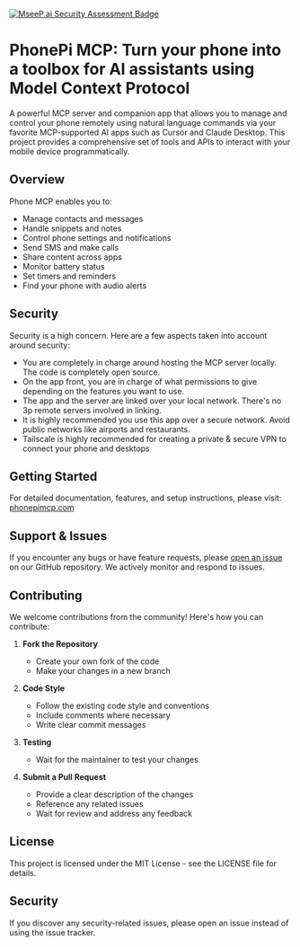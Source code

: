 [![MseeP.ai Security Assessment Badge](https://mseep.net/pr/priyankark-phonepi-mcp-badge.png)](https://mseep.ai/app/priyankark-phonepi-mcp)

# PhonePi MCP: Turn your phone into a toolbox for AI assistants using Model Context Protocol

A powerful MCP server and companion app that allows you to manage and control your phone remotely using natural language commands via your favorite MCP-supported AI apps such as Cursor and Claude Desktop. This project provides a comprehensive set of tools and APIs to interact with your mobile device programmatically.

## Overview

Phone MCP enables you to:
- Manage contacts and messages
- Handle snippets and notes
- Control phone settings and notifications
- Send SMS and make calls
- Share content across apps
- Monitor battery status
- Set timers and reminders
- Find your phone with audio alerts

## Security
Security is a high concern. Here are a few aspects taken into account around security:
- You are completely in charge around hosting the MCP server locally. The code is completely open source.
- On the app front, you are in charge of what permissions to give depending on the features you want to use.
- The app and the server are linked over your local network. There's no 3p remote servers involved in linking.
- It is highly recommended you use this app over a secure network. Avoid public networks like airports and restaurants.
- Tailscale is highly recommended for creating a private & secure VPN to connect your phone and desktops

## Getting Started

For detailed documentation, features, and setup instructions, please visit:
[phonepimcp.com](https://phonepimcp.com)

## Support & Issues

If you encounter any bugs or have feature requests, please [open an issue](https://github.com/yourusername/phone-mcp/issues) on our GitHub repository. We actively monitor and respond to issues.

## Contributing

We welcome contributions from the community! Here's how you can contribute:

1. **Fork the Repository**
   - Create your own fork of the code
   - Make your changes in a new branch

2. **Code Style**
   - Follow the existing code style and conventions
   - Include comments where necessary
   - Write clear commit messages

3. **Testing**
   - Wait for the maintainer to test your changes

4. **Submit a Pull Request**
   - Provide a clear description of the changes
   - Reference any related issues
   - Wait for review and address any feedback

## License

This project is licensed under the MIT License - see the LICENSE file for details.

## Security

If you discover any security-related issues, please open an issue instead of using the issue tracker.
